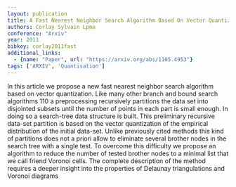 ```yaml
---
layout: publication
title: A Fast Nearest Neighbor Search Algorithm Based On Vector Quantization
authors: Corlay Sylvain Lpma
conference: "Arxiv"
year: 2011
bibkey: corlay2011fast
additional_links:
  - {name: "Paper", url: "https://arxiv.org/abs/1105.4953"}
tags: ['ARXIV', 'Quantisation']
---
```

In this article we propose a new fast nearest neighbor search algorithm based on vector quantization. Like many other branch and bound search algorithms 110 a preprocessing recursively partitions the data set into disjointed subsets until the number of points in each part is small enough. In doing so a search-tree data structure is built. This preliminary recursive data-set partition is based on the vector quantization of the empirical distribution of the initial data-set. Unlike previously cited methods this kind of partitions does not a priori allow to eliminate several brother nodes in the search tree with a single test. To overcome this difficulty we propose an algorithm to reduce the number of tested brother nodes to a minimal list that we call friend Voronoi cells. The complete description of the method requires a deeper insight into the properties of Delaunay triangulations and Voronoi diagrams

